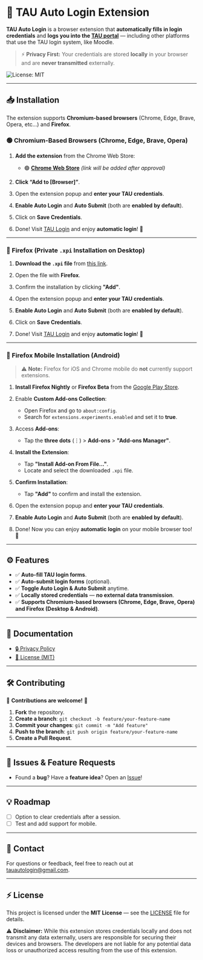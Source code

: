 # 🚀 TAU Auto Login Extension

**TAU Auto Login** is a browser extension that **automatically fills in login credentials** and **logs you into the [TAU portal](https://nidp.tau.ac.il/nidp/)** — including other platforms that use the TAU login system, like Moodle.

> ⚡ **Privacy First:** Your credentials are stored **locally** in your browser and are **never transmitted** externally.

![License: MIT](https://img.shields.io/badge/License-MIT-yellow.svg)

---

## 📥 Installation

The extension supports **Chromium-based browsers** (Chrome, Edge, Brave, Opera, etc...) and **Firefox**.

### 🟢 Chromium-Based Browsers (Chrome, Edge, Brave, Opera)
1. **Add the extension** from the Chrome Web Store:  
   - 🟢 **[Chrome Web Store](#)** _(link will be added after approval)_

2. **Click “Add to [Browser]”**.

3. Open the extension popup and **enter your TAU credentials**.

4. **Enable Auto Login** and **Auto Submit** (both are **enabled by default**).

5. Click on **Save Credentials**.

6. Done! Visit [TAU Login](https://nidp.tau.ac.il/nidp/) and enjoy **automatic login**! 🎉

---

### 🦊 Firefox (Private `.xpi` Installation on Desktop)

1. **Download the `.xpi` file** from [this link](tau_auto_login-1.3.xpi).

2. Open the file with **Firefox**.

3. Confirm the installation by clicking **"Add"**.

4. Open the extension popup and **enter your TAU credentials**.

5. **Enable Auto Login** and **Auto Submit** (both are **enabled by default**).

6. Click on **Save Credentials**.

7. Done! Visit [TAU Login](https://nidp.tau.ac.il/nidp/) and enjoy **automatic login**! 🎉

---

### 📱 Firefox Mobile Installation (Android)

> ⚠️ **Note:** Firefox for iOS and Chrome mobile do **not** currently support extensions.

1. **Install Firefox Nightly** or **Firefox Beta** from the [Google Play Store](https://play.google.com/store/apps/details?id=org.mozilla.fenix).

2. Enable **Custom Add-ons Collection**:
   - Open Firefox and go to `about:config`.
   - Search for `extensions.experiments.enabled` and set it to **true**.

3. Access **Add-ons**:
   - Tap the **three dots** (⋮) > **Add-ons** > **"Add-ons Manager"**.

4. **Install the Extension**:
   - Tap **"Install Add-on From File..."**.
   - Locate and select the downloaded `.xpi` file.

5. **Confirm Installation**:
   - Tap **"Add"** to confirm and install the extension.

6. Open the extension popup and **enter your TAU credentials**.

7. **Enable Auto Login** and **Auto Submit** (both are **enabled by default**).

8. Done! Now you can enjoy **automatic login** on your mobile browser too! 🎉

---

## ⚙️ Features

- ✅ **Auto-fill TAU login forms**.
- ✅ **Auto-submit login forms** (optional).
- ✅ **Toggle Auto Login & Auto Submit** anytime.
- ✅ **Locally stored credentials** — **no external data transmission**.
- ✅ **Supports Chromium-based browsers (Chrome, Edge, Brave, Opera) and Firefox (Desktop & Android)**.

---

## 📖 Documentation

- [🔒 Privacy Policy](./privacy-policy.md)
- [📄 License (MIT)](./LICENSE)

---

## 🛠 Contributing

🎉 **Contributions are welcome!** 🎉

1. **Fork** the repository.
2. **Create a branch**: `git checkout -b feature/your-feature-name`
3. **Commit your changes**: `git commit -m "Add feature"`
4. **Push to the branch**: `git push origin feature/your-feature-name`
5. **Create a Pull Request**.

---

## 🐞 Issues & Feature Requests

- Found a **bug**? Have a **feature idea**? Open an [Issue](https://github.com/tauautologin/TAU-auto-login/issues)!

---

## 💡 Roadmap

- [ ] Option to clear credentials after a session.
- [ ] Test and add support for mobile.

---

## 📧 Contact

For questions or feedback, feel free to reach out at [tauautologin@gmail.com](mailto:tauautologin@gmail.com).

---

## ⚡ License

This project is licensed under the **MIT License** — see the [LICENSE](./LICENSE) file for details.

⚠️ **Disclaimer:** While this extension stores credentials locally and does not transmit any data externally, users are responsible for securing their devices and browsers. The developers are not liable for any potential data loss or unauthorized access resulting from the use of this extension.
